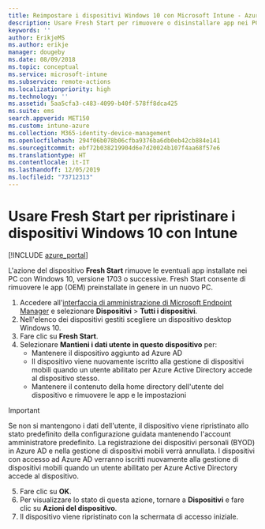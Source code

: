 ```yaml
---
title: Reimpostare i dispositivi Windows 10 con Microsoft Intune - Azure | Microsoft Docs
description: Usare Fresh Start per rimuovere o disinstallare app nei PC Windows 10 tramite Microsoft Intune.
keywords: ''
author: ErikjeMS
ms.author: erikje
manager: dougeby
ms.date: 08/09/2018
ms.topic: conceptual
ms.service: microsoft-intune
ms.subservice: remote-actions
ms.localizationpriority: high
ms.technology: ''
ms.assetid: 5aa5cfa3-c483-4099-b40f-578ff8dca425
ms.suite: ems
search.appverid: MET150
ms.custom: intune-azure
ms.collection: M365-identity-device-management
ms.openlocfilehash: 294f06b078b06cfba9376ba6db0eb42cb884e141
ms.sourcegitcommit: ebf72b038219904d6e7d20024b107f4aa68f57e6
ms.translationtype: HT
ms.contentlocale: it-IT
ms.lasthandoff: 12/05/2019
ms.locfileid: "73712313"
---
```

# <a name="use-fresh-start-to-reset-windows-10-devices-with-intune"></a>Usare Fresh Start per ripristinare i dispositivi Windows 10 con Intune


[!INCLUDE [azure_portal](../includes/azure_portal.md)]

L'azione del dispositivo **Fresh Start** rimuove le eventuali app installate nei PC con Windows 10, versione 1703 o successive. Fresh Start consente di rimuovere le app (OEM) preinstallate in genere in un nuovo PC. 

1. Accedere all'[interfaccia di amministrazione di Microsoft Endpoint Manager](https://go.microsoft.com/fwlink/?linkid=2109431) e selezionare **Dispositivi** > **Tutti i dispositivi**.
2. Nell'elenco dei dispositivi gestiti scegliere un dispositivo desktop Windows 10.
3. Fare clic su **Fresh Start**. 
4. Selezionare **Mantieni i dati utente in questo dispositivo** per:
   * Mantenere il dispositivo aggiunto ad Azure AD
   * Il dispositivo viene nuovamente iscritto alla gestione di dispositivi mobili quando un utente abilitato per Azure Active Directory accede al dispositivo stesso.
   * Mantenere il contenuto della home directory dell'utente del dispositivo e rimuovere le app e le impostazioni

  > [!IMPORTANT]
 > Se non si mantengono i dati dell'utente, il dispositivo viene ripristinato allo stato predefinito della configurazione guidata mantenendo l'account amministratore predefinito.
 > La registrazione dei dispositivi personali (BYOD) in Azure AD e nella gestione di dispositivi mobili verrà annullata.
 > I dispositivi con accesso ad Azure AD verranno iscritti nuovamente alla gestione di dispositivi mobili quando un utente abilitato per Azure Active Directory accede al dispositivo.
 
5. Fare clic su **OK**.   
6. Per visualizzare lo stato di questa azione, tornare a **Dispositivi** e fare clic su **Azioni del dispositivo**.  
7. Il dispositivo viene ripristinato con la schermata di accesso iniziale.
